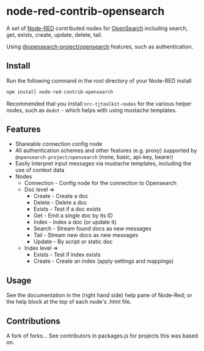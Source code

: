 # node-red-contrib-opensearch

A set of [Node-RED](https://nodered.org/) contributed nodes for [OpenSearch](https://opensearch.org/) including
search, get, exists, create, update, delete, tail.

Using [@opensearch-project/opensearch](https://github.com/opensearch-project/opensearch-js)
features, such as authentication.

## Install

Run the following command in the root directory of your Node-RED install

```sh
npm install node-red-contrib-opensearch
```

Recommended that you install `nrc-tjtoolkit-nodes` for the various helper nodes, such as `dedot` - which helps
with using mustache templates.

## Features

- Shareable connection config node
- All authentication schemes and other features (e.g. proxy) supported by `@opensearch-project/opensearch` (none, basic, api-key, bearer)
- Easily interpret input messages via mustache templates, including the use of context data
- Nodes
  - Connection - Config node for the connection to Opensearch
  - Doc level =>
    - Create - Create a doc
    - Delete - Delete a doc
    - Exists - Test if a doc exists
    - Get - Emit a single doc by its ID
    - Index - Index a doc (or update it)
    - Search - Stream found docs as new messages
    - Tail - Stream new docs as new messages
    - Update - By script or static doc
  - Index level =>
    - Exists - Test if index exists
    - Create - Create an index (apply settings and mappings)

## Usage

See the documentation in the (right hand side) help pane of Node-Red; or the help block at the top of each node's .html file.

## Contributions

A fork of forks... See contributors in packages.js for projects this was based on.
